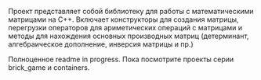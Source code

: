 Проект представляет собой библиотеку для работы с математическими матрицами на С++. Включает конструкторы для создания матрицы, перегрузки операторов для ариметических операций с матрицами и методы для нахождения основных производных матриц (детерминант, алгебраическое дополнение, инверсия матрицы и пр.)  

Полноценное readme in progress. Пока посмотрите проекты серии brick_game и containers.
